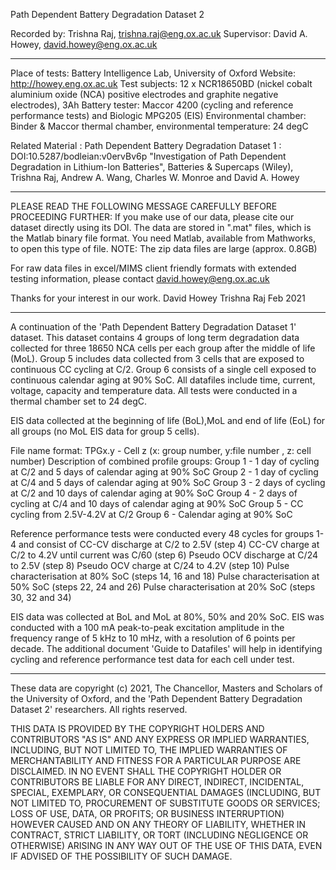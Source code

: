 Path Dependent Battery Degradation Dataset 2

Recorded by: Trishna Raj, trishna.raj@eng.ox.ac.uk
Supervisor: David A. Howey, david.howey@eng.ox.ac.uk
___________________________________________________________________________________________________________________________________________________________________________________________________

Place of tests: Battery Intelligence Lab, University of Oxford
Website: http://howey.eng.ox.ac.uk
Test subjects: 12 x NCR18650BD (nickel cobalt aluminium oxide (NCA) positive electrodes and graphite negative electrodes), 3Ah
Battery tester: Maccor 4200 (cycling and reference performance tests) and Biologic MPG205 (EIS)
Environmental chamber: Binder & Maccor thermal chamber, environmental temperature: 24 degC

Related Material : 
	Path Dependent Battery Degradation Dataset 1 :  DOI:10.5287/bodleian:v0ervBv6p
	"Investigation of Path Dependent Degradation in Lithium-Ion Batteries", Batteries & Supercaps (Wiley), Trishna Raj, Andrew A. Wang, Charles W. Monroe and David A. Howey 
___________________________________________________________________________________________________________________________________________________________________________________________________

PLEASE READ THE FOLLOWING MESSAGE CAREFULLY BEFORE PROCEEDING FURTHER:
If you make use of our data, please cite our dataset directly using its DOI.
The data are stored in ".mat" files, which is the Matlab binary file format. You need Matlab, available from Mathworks, to open this type of file.
NOTE: The zip data files are large (approx. 0.8GB)

For raw data files in excel/MIMS client friendly formats with extended testing information, please contact david.howey@eng.ox.ac.uk

Thanks for your interest in our work.
David Howey 
Trishna Raj
Feb 2021
___________________________________________________________________________________________________________________________________________________________________________________________________

A continuation of the 'Path Dependent Battery Degradation Dataset 1' dataset. This dataset contains 4 groups of long term degradation data collected for three 18650 NCA cells per each group after the middle of life (MoL).  Group 5 includes data collected from 3 cells that are exposed to continuous CC cycling at C/2. Group 6 consists of a single cell exposed to continuous calendar aging at 90% SoC. All datafiles include time, current, voltage, capacity and temperature data. All tests were conducted in a thermal chamber set to 24 degC.

EIS data collected at the beginning of life (BoL),MoL and end of life (EoL) for all groups (no MoL EIS data for group 5 cells).

File name format: TPGx.y - Cell z   (x: group number, y:file number , z: cell number)
Description of combined profile groups:
	Group 1 - 1 day of cycling at C/2 and 5 days of calendar aging at 90% SoC
	Group 2 - 1 day of cycling at C/4 and 5 days of calendar aging at 90% SoC 
	Group 3 - 2 days of cycling at C/2 and 10 days of calendar aging at 90% SoC
	Group 4 - 2 days of cycling at C/4 and 10 days of calendar aging at 90% SoC
	Group 5 - CC cycling from 2.5V-4.2V at C/2
	Group 6 - Calendar aging at 90% SoC 

Reference performance tests were conducted every 48 cycles for groups 1-4 and consist of 
	CC-CV discharge at C/2 to 2.5V (step 4)
	CC-CV charge at C/2 to 4.2V until current was C/60 (step 6)
	Pseudo OCV discharge at C/24 to 2.5V (step 8)
	Pseudo OCV charge at C/24 to 4.2V (step 10)
	Pulse characterisation at 80% SoC (steps 14, 16 and 18)
	Pulse characterisation at 50% SoC (steps 22, 24 and 26)
	Pulse characterisation at 20% SoC (steps 30, 32 and 34)

EIS data was collected at BoL and MoL  at 80%, 50% and 20% SoC. EIS was conducted with a 100 mA peak-to-peak excitation amplitude in the frequency range of 5 kHz to 10 mHz, with a resolution of 6 points per decade.
The additional document 'Guide to Datafiles' will help in identifying cycling and reference performance test data for each cell under test.
___________________________________________________________________________________________________________________________________________________________________________________________________

These data are copyright (c) 2021, The Chancellor, Masters and Scholars of the University of Oxford, and the 'Path Dependent Battery Degradation Dataset 2' researchers. All rights reserved.
	
THIS DATA IS PROVIDED BY THE COPYRIGHT HOLDERS AND CONTRIBUTORS "AS IS"
AND ANY EXPRESS OR IMPLIED WARRANTIES, INCLUDING, BUT NOT LIMITED TO, THE
IMPLIED WARRANTIES OF MERCHANTABILITY AND FITNESS FOR A PARTICULAR PURPOSE ARE
DISCLAIMED. IN NO EVENT SHALL THE COPYRIGHT HOLDER OR CONTRIBUTORS BE LIABLE
FOR ANY DIRECT, INDIRECT, INCIDENTAL, SPECIAL, EXEMPLARY, OR CONSEQUENTIAL
DAMAGES (INCLUDING, BUT NOT LIMITED TO, PROCUREMENT OF SUBSTITUTE GOODS OR
SERVICES; LOSS OF USE, DATA, OR PROFITS; OR BUSINESS INTERRUPTION) HOWEVER
CAUSED AND ON ANY THEORY OF LIABILITY, WHETHER IN CONTRACT, STRICT LIABILITY,
OR TORT (INCLUDING NEGLIGENCE OR OTHERWISE) ARISING IN ANY WAY OUT OF THE USE
OF THIS DATA, EVEN IF ADVISED OF THE POSSIBILITY OF SUCH DAMAGE.
